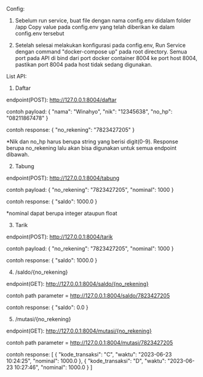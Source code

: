 Config:

1. Sebelum run service, buat file dengan nama config.env didalam folder /app
   Copy value pada config.env yang telah diberikan ke dalam config.env tersebut

2. Setelah selesai melakukan konfigurasi pada config.env, Run Service dengan command "docker-compose up" pada root directory.
   Semua port pada API di bind dari port docker container 8004 ke port host 8004, pastikan port 8004 pada host tidak sedang digunakan.

List API:

1. Daftar

endpoint(POST): http://127.0.0.1:8004/daftar

contoh payload:
{
"nama": "Winahyo",
"nik": "12345638",
"no_hp": "08211867478"
}

contoh response:
{
"no_rekening": "7823427205"
}

\*Nik dan no_hp harus berupa string yang berisi digit(0-9).
Response berupa no_rekening lalu akan bisa digunakan untuk semua endpoint dibawah.

2. Tabung

endpoint(POST): http://127.0.0.1:8004/tabung

contoh payload:
{
"no_rekening": "7823427205",
"nominal": 1000
}

contoh response:
{
"saldo": 1000.0
}

\*nominal dapat berupa integer ataupun float

3. Tarik

endpoint(POST): http://127.0.0.1:8004/tarik

contoh payload:
{
"no_rekening": "7823427205",
"nominal": 1000
}

contoh response:
{
"saldo": 1000.0
}

4. /saldo/{no_rekening}

endpoint(GET): http://127.0.0.1:8004/saldo/{no_rekening}

contoh path parameter = http://127.0.0.1:8004/saldo/7823427205

contoh response:
{
"saldo": 0.0
}

5. /mutasi/{no_rekening}

endpoint(GET): http://127.0.0.1:8004/mutasi/{no_rekening}

contoh path parameter = http://127.0.0.1:8004/mutasi/7823427205

contoh response:
[
{
"kode_transaksi": "C",
"waktu": "2023-06-23 10:24:25",
"nominal": 1000.0
},
{
"kode_transaksi": "D",
"waktu": "2023-06-23 10:27:46",
"nominal": 1000.0
}
]
